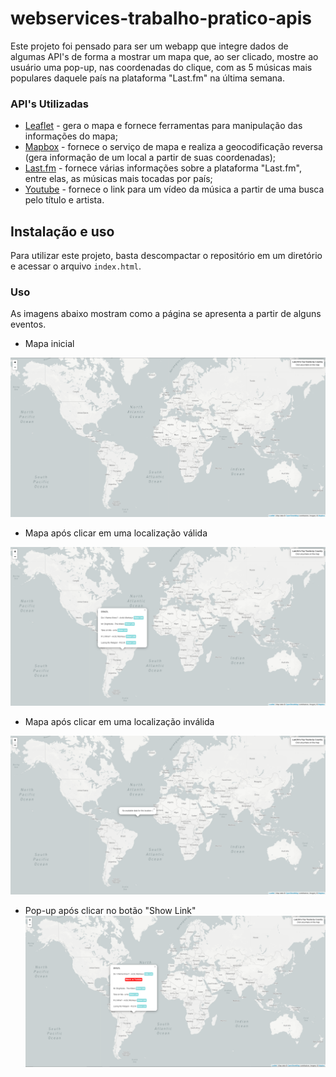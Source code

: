 # webservices-trabalho-pratico-apis
Este projeto foi pensado para ser um webapp que integre dados de algumas API's de forma a mostrar um mapa que, ao ser clicado, mostre ao usuário uma pop-up, nas coordenadas do clique,
com as 5 músicas mais populares daquele país na plataforma "Last.fm" na última semana.

### API's Utilizadas
  - [Leaflet](https://leafletjs.com/reference.html) - gera o mapa e fornece ferramentas para manipulação das informações do mapa;
  - [Mapbox](https://docs.mapbox.com/api/overview/) - fornece o serviço de mapa e realiza a geocodificação reversa (gera informação de um local a partir de suas coordenadas);
  - [Last.fm](https://www.last.fm/api) - fornece várias informações sobre a plataforma "Last.fm", entre elas, as músicas mais tocadas por país;
  - [Youtube](https://developers.google.com/youtube/v3/docs/search/list) - fornece o link para um vídeo da música a partir de uma busca pelo título e artista.
  
## Instalação e uso
Para utilizar este projeto, basta descompactar o repositório em um diretório e acessar o arquivo `index.html`.
### Uso
As imagens abaixo mostram como a página se apresenta a partir de alguns eventos.
  
  - Mapa inicial
  
  ![Mapa-múndi, com uma caixa branca de instruções no canto superior direito](img/initial-map.png "Mapa Inicial")
  
  - Mapa após clicar em uma localização válida
  
  ![Mapa-múndi, com uma pop-up indicando as músicas mais populares no país clicado](img/valid-location-clicked.png "Mapa clicado em localidade válida")
  
  - Mapa após clicar em uma localização inválida
  
  ![Mapa-múndi, com uma pop-up indicando que a localidade clicada não possui dados disponíveis](img/invalid-location-clicked.png "Mapa clicado em localidade válida")
  
  - Pop-up após clicar no botão "Show Link"  
  ![Mapa-múndi, com um pop-up indicando as músicas mais populares no país clicado e um link para o vídeo da música clicada](img/show-link-clicked.png "Link do Youtube disponível na pop-up")
  
  
